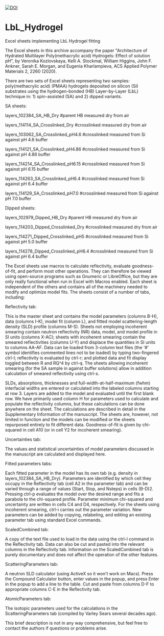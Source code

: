 [![DOI](https://zenodo.org/badge/245466124.svg)](https://zenodo.org/badge/latestdoi/245466124)

# LbL_Hydrogel
Excel sheets implementing LbL Hydrogel fitting

The Excel sheets in this archive accompany the paper "Architecture of Hydrated Multilayer Poly(methacrylic acid) Hydrogels: Effect of solution pH", by Veronika Kozlovskaya, Kelli A. Stockmal, William Higgins, John F. Ankner, Sarah E. Morgan, and  Eugenia Kharlampieva, ACS Applied Polymer Materials 2, 2260 (2020). 

There are two sets of Excel sheets representing two samples: poly(methacrylic acid) (PMAA) hydrogels deposited on silicon (Si) substrates using the hydrogen-bonded (HB) Layer-by-Layer (LbL) technique in: 1) spin-assisted (SA) and 2) dipped variants.

SA sheets:

layers_102384_SA_HB_Dry           #parent HB measured dry from air

layers_114114_SA_Crosslinked_Dry  #crosslinked measured dry from air

layers_103062_SA_Crosslinked_pH4.6  #crosslinked measured from Si against pH 4.6 buffer

layers_114121_SA_Crosslinked_pH4.86  #crosslinked measured from Si against pH 4.86 buffer

layers_114214_SA_Crosslinked_pH6.15  #crosslinked measured from Si against pH 6.15 buffer

layers_114263_SA_Crosslinked_pH6.4  #crosslinked measured from Si against pH 6.4 buffer

layers_114129_SA_Crosslinked_pH7.0  #crosslinked measured from Si against pH 7.0 buffer

Dipped sheets:

layers_102979_Dipped_HB_Dry           #parent HB measured dry from air

layers_114203_Dipped_Crosslinked_Dry  #crosslinked measured dry from air

layers_114271_Dipped_Crosslinked_pH5  #crosslinked measured from Si against pH 5.0 buffer

layers_114278_Dipped_Crosslinked_pH6.4  #crosslinked measured from Si against pH 6.4 buffer

The Excel sheets use macros to calculate reflectivity, evaluate goodness-of-fit, and perform most other operations.  They can therefore be viewed using open-source programs such as Gnumeric or LibreOffice, but they are only really functional when run in Excel with Macros enabled.  Each sheet is independent of the others and contains all of the machinery needed to modify and optimize model fits.  The sheets consist of a number of tabs, including:

Reflectivity tab:

This is the master sheet and contains the model parameters (columns B-H), data (columns I-K), model fit (column L), and fitted model scattering-length density (SLD) profile (columns M-S).  Sheets not employing incoherent smearing contain neutron reflectivity (NR) data, model, and model profile in SI units (columns X-AC); sheets with incoherent smearing contain the smeared reflectivities (columns U-Y) and displace the quantities in SI units to columns AA-AF.  Data can be loaded from 3-column text files (the '#' symbol identifies commented lines not to be loaded) by typing two-fingered ctrl-l; reflectivity is evaluated by ctrl-r; and plotted data and fit display toggled between R and RQ^4 by ctrl-q.  The sheets allowing incoherent smearing (for the SA sample in against buffer solutions) allow in addition calculation of smeared reflectivity using ctrl-s.

SLDs, absorptions, thicknesses and full-width-at-half-maximum (fwhm) interfacial widths are entered or calculated into the labeled columns starting at row 3.  Layers are added to the model and evaluated until the first blank row.  We have primarily used column H for parameters used to calculate and populate the reflectivity columns, but these calculations can be done anywhere on the sheet.  The calculations are described in detail in the Supplementary Information of the manuscript.  The sheets are, however, not limited in function and the models can be modified or the sheets repurposed entirely to fit different data.  Goodness-of-fit is given by chi-squared in cell A10 (or in cell Y2 for incoherent smearing).

Uncertainties tab:

The values and statistical uncertainties of model parameters discussed in the manuscript are calculated and displayed here.

Fitted parameters tabs:

Each fitted parameter in the model has its own tab (e.g. density in layers_102384_SA_HB_Dry).  Parameters are identified by which cell they occupy in the Reflectivity tab (cell A2 in the parameter tab) and can be varied through a range of values (Start, Stop, and Nsteps) in cells (B-D)2.  Pressing ctrl-p evaluates the model over the desired range and fits a parabola to the chi-squared profile.  Parameter minimum chi-squared and uncertainty are written in cells C4 and D4, respectively.  For the sheets using incoherent smearing, ctrl-i carries out the parameter variation.  New parameters can be added by copying, relabeling, and editing an existing parameter tab using standard Excel commands.

ScaledCombined tab:

A copy of the text file used to load in the data using the ctrl-l command in the Reflectivity tab.  Data can also be cut and pasted into the relevant columns in the Reflectivity tab.  Information on the ScaledCombined tab is purely documentary and does not affect the operation of the other features.

ScatteringParameters tab:

A neutron SLD calculator (using ActiveX so it won't work on Macs).  Press the Compound Calculator button, enter values in the popup, and press Enter in the popup to add a line to the table.  Cut and paste from columns D-F to appropriate columns C-E in the Reflectivity tab.

AtomicParameters tab:

The isotopic parameters used for the calculations in the ScatteringParameters tab (compiled by Varley Sears several decades ago).

This brief description is not in any way comprehensive, but feel free to contact the authors if questions or problems arise.

